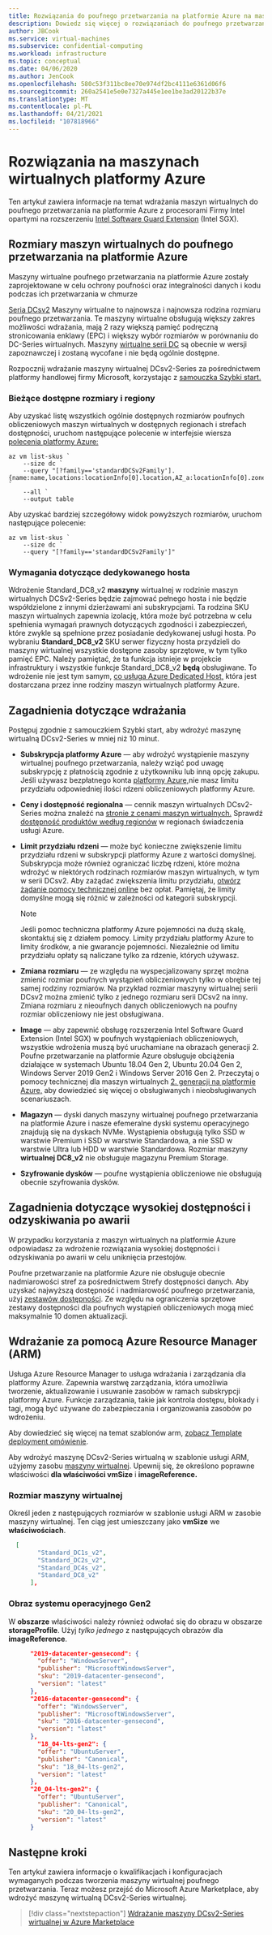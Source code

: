 ```yaml
---
title: Rozwiązania do poufnego przetwarzania na platformie Azure na maszynach wirtualnych
description: Dowiedz się więcej o rozwiązaniach do poufnego przetwarzania na platformie Azure na maszynach wirtualnych.
author: JBCook
ms.service: virtual-machines
ms.subservice: confidential-computing
ms.workload: infrastructure
ms.topic: conceptual
ms.date: 04/06/2020
ms.author: JenCook
ms.openlocfilehash: 580c53f311bc8ee70e974df2bc4111e6361d06f6
ms.sourcegitcommit: 260a2541e5e0e7327a445e1ee1be3ad20122b37e
ms.translationtype: MT
ms.contentlocale: pl-PL
ms.lasthandoff: 04/21/2021
ms.locfileid: "107818966"
---
```

# <a name="solutions-on-azure-virtual-machines"></a>Rozwiązania na maszynach wirtualnych platformy Azure

Ten artykuł zawiera informacje na temat wdrażania maszyn wirtualnych do poufnego przetwarzania na platformie Azure z procesorami Firmy Intel opartymi na rozszerzeniu [Intel Software Guard Extension](https://software.intel.com/sgx) (Intel SGX). 

## <a name="azure-confidential-computing-vm-sizes"></a>Rozmiary maszyn wirtualnych do poufnego przetwarzania na platformie Azure

Maszyny wirtualne poufnego przetwarzania na platformie Azure zostały zaprojektowane w celu ochrony poufności oraz integralności danych i kodu podczas ich przetwarzania w chmurze 

[Seria DCsv2](../virtual-machines/dcv2-series.md) Maszyny wirtualne to najnowsza i najnowsza rodzina rozmiaru poufnego przetwarzania. Te maszyny wirtualne obsługują większy zakres możliwości wdrażania, mają 2 razy większą pamięć podręczną stronicowania enklawy (EPC) i większy wybór rozmiarów w porównaniu do DC-Series wirtualnych. Maszyny [wirtualne serii DC](../virtual-machines/sizes-previous-gen.md#preview-dc-series) są obecnie w wersji zapoznawczej i zostaną wycofane i nie będą ogólnie dostępne.

Rozpocznij wdrażanie maszyny wirtualnej DCsv2-Series za pośrednictwem platformy handlowej firmy Microsoft, korzystając z [samouczka Szybki start.](quick-create-marketplace.md)

### <a name="current-available-sizes-and-regions"></a>Bieżące dostępne rozmiary i regiony

Aby uzyskać listę wszystkich ogólnie dostępnych rozmiarów poufnych obliczeniowych maszyn wirtualnych w dostępnych regionach i strefach dostępności, uruchom następujące polecenie w interfejsie wiersza [polecenia platformy Azure:](/cli/azure/install-azure-cli-windows)

```azurecli-interactive
az vm list-skus `
    --size dc `
    --query "[?family=='standardDCSv2Family'].{name:name,locations:locationInfo[0].location,AZ_a:locationInfo[0].zones[0],AZ_b:locationInfo[0].zones[1],AZ_c:locationInfo[0].zones[2]}" `
    --all `
    --output table
```

Aby uzyskać bardziej szczegółowy widok powyższych rozmiarów, uruchom następujące polecenie:

```azurecli-interactive
az vm list-skus `
    --size dc `
    --query "[?family=='standardDCSv2Family']"
```
### <a name="dedicated-host-requirements"></a>Wymagania dotyczące dedykowanego hosta
Wdrożenie Standard_DC8_v2 **maszyny** wirtualnej w rodzinie maszyn wirtualnych DCSv2-Series będzie zajmować pełnego hosta i nie będzie współdzielone z innymi dzierżawami ani subskrypcjami. Ta rodzina SKU maszyn wirtualnych zapewnia izolację, która może być potrzebna w celu spełnienia wymagań prawnych dotyczących zgodności i zabezpieczeń, które zwykle są spełnione przez posiadanie dedykowanej usługi hosta. Po wybraniu **Standard_DC8_v2** SKU serwer fizyczny hosta przydzieli do maszyny wirtualnej wszystkie dostępne zasoby sprzętowe, w tym tylko pamięć EPC. Należy pamiętać, że ta funkcja istnieje w projekcie infrastruktury i wszystkie funkcje Standard_DC8_v2 **będą** obsługiwane. To wdrożenie nie jest tym samym, [co usługa Azure Dedicated Host,](../virtual-machines/dedicated-hosts.md) która jest dostarczana przez inne rodziny maszyn wirtualnych platformy Azure.


## <a name="deployment-considerations"></a>Zagadnienia dotyczące wdrażania

Postępuj zgodnie z samouczkiem Szybki start, aby wdrożyć maszynę wirtualną DCsv2-Series w mniej niż 10 minut. 

- **Subskrypcja platformy Azure** — aby wdrożyć wystąpienie maszyny wirtualnej poufnego przetwarzania, należy wziąć pod uwagę subskrypcję z płatnością zgodnie z użytkowniku lub inną opcję zakupu. Jeśli używasz bezpłatnego konta [platformy Azure,](https://azure.microsoft.com/free/)nie masz limitu przydziału odpowiedniej ilości rdzeni obliczeniowych platformy Azure.

- **Ceny i dostępność regionalna** — cennik maszyn wirtualnych DCsv2-Series można znaleźć na [stronie z cenami maszyn wirtualnych.](https://azure.microsoft.com/pricing/details/virtual-machines/linux/) Sprawdź [dostępność produktów według regionów](https://azure.microsoft.com/global-infrastructure/services/?products=virtual-machines) w regionach świadczenia usługi Azure.


- **Limit przydziału rdzeni** — może być konieczne zwiększenie limitu przydziału rdzeni w subskrypcji platformy Azure z wartości domyślnej. Subskrypcja może również ograniczać liczbę rdzeni, które można wdrożyć w niektórych rodzinach rozmiarów maszyn wirtualnych, w tym w serii DCsv2. Aby zażądać zwiększenia limitu przydziału, [otwórz żądanie pomocy technicznej online](../azure-portal/supportability/per-vm-quota-requests.md) bez opłat. Pamiętaj, że limity domyślne mogą się różnić w zależności od kategorii subskrypcji.

  > [!NOTE]
  > Jeśli pomoc techniczna platformy Azure pojemności na dużą skalę, skontaktuj się z działem pomocy. Limity przydziału platformy Azure to limity środków, a nie gwarancje pojemności. Niezależnie od limitu przydziału opłaty są naliczane tylko za rdzenie, których używasz.
  
- **Zmiana rozmiaru** — ze względu na wyspecjalizowany sprzęt można zmienić rozmiar poufnych wystąpień obliczeniowych tylko w obrębie tej samej rodziny rozmiarów. Na przykład rozmiar maszyny wirtualnej serii DCsv2 można zmienić tylko z jednego rozmiaru serii DCsv2 na inny. Zmiana rozmiaru z nieoufnych danych obliczeniowych na poufny rozmiar obliczeniowy nie jest obsługiwana.  

- **Image** — aby zapewnić obsługę rozszerzenia Intel Software Guard Extension (Intel SGX) w poufnych wystąpieniach obliczeniowych, wszystkie wdrożenia muszą być uruchamiane na obrazach generacji 2. Poufne przetwarzanie na platformie Azure obsługuje obciążenia działające w systemach Ubuntu 18.04 Gen 2, Ubuntu 20.04 Gen 2, Windows Server 2019 Gen2 i Windows Server 2016 Gen 2. Przeczytaj o pomocy technicznej dla maszyn wirtualnych [2. generacji na platformie Azure,](../virtual-machines/generation-2.md) aby dowiedzieć się więcej o obsługiwanych i nieobsługiwanych scenariuszach. 

- **Magazyn** — dyski danych maszyny wirtualnej poufnego przetwarzania na platformie Azure i nasze efemeralne dyski systemu operacyjnego znajdują się na dyskach NVMe. Wystąpienia obsługują tylko SSD w warstwie Premium i SSD w warstwie Standardowa, a nie SSD w warstwie Ultra lub HDD w warstwie Standardowa. Rozmiar maszyny **wirtualnej DC8_v2** nie obsługuje magazynu Premium Storage. 

- **Szyfrowanie dysków** — poufne wystąpienia obliczeniowe nie obsługują obecnie szyfrowania dysków. 

## <a name="high-availability-and-disaster-recovery-considerations"></a>Zagadnienia dotyczące wysokiej dostępności i odzyskiwania po awarii

W przypadku korzystania z maszyn wirtualnych na platformie Azure odpowiadasz za wdrożenie rozwiązania wysokiej dostępności i odzyskiwania po awarii w celu uniknięcia przestojów. 

Poufne przetwarzanie na platformie Azure nie obsługuje obecnie nadmiarowości stref za pośrednictwem Strefy dostępności danych. Aby uzyskać najwyższą dostępność i nadmiarowość poufnego przetwarzania, użyj [zestawów dostępności](../virtual-machines/availability-set-overview.md). Ze względu na ograniczenia sprzętowe zestawy dostępności dla poufnych wystąpień obliczeniowych mogą mieć maksymalnie 10 domen aktualizacji. 

## <a name="deployment-with-azure-resource-manager-arm-template"></a>Wdrażanie za pomocą Azure Resource Manager (ARM)

Usługa Azure Resource Manager to usługa wdrażania i zarządzania dla platformy Azure. Zapewnia warstwę zarządzania, która umożliwia tworzenie, aktualizowanie i usuwanie zasobów w ramach subskrypcji platformy Azure. Funkcje zarządzania, takie jak kontrola dostępu, blokady i tagi, mogą być używane do zabezpieczania i organizowania zasobów po wdrożeniu.

Aby dowiedzieć się więcej na temat szablonów arm, [zobacz Template deployment omówienie](../azure-resource-manager/templates/overview.md).

Aby wdrożyć maszynę DCsv2-Series wirtualną w szablonie usługi ARM, użyjemy zasobu [maszyny wirtualnej](../virtual-machines/windows/template-description.md). Upewnij się, że określono poprawne właściwości **dla właściwości vmSize** i **imageReference.**

### <a name="vm-size"></a>Rozmiar maszyny wirtualnej

Określ jeden z następujących rozmiarów w szablonie usługi ARM w zasobie maszyny wirtualnej. Ten ciąg jest umieszczany jako **vmSize** we **właściwościach**.

```json
  [
        "Standard_DC1s_v2",
        "Standard_DC2s_v2",
        "Standard_DC4s_v2",
        "Standard_DC8_v2"
      ],
```

### <a name="gen2-os-image"></a>Obraz systemu operacyjnego Gen2

W **obszarze** właściwości należy również odwołać się do obrazu w obszarze **storageProfile**. Użyj *tylko jednego* z następujących obrazów dla **imageReference**.

```json
      "2019-datacenter-gensecond": {
        "offer": "WindowsServer",
        "publisher": "MicrosoftWindowsServer",
        "sku": "2019-datacenter-gensecond",
        "version": "latest"
      },
      "2016-datacenter-gensecond": {
        "offer": "WindowsServer",
        "publisher": "MicrosoftWindowsServer",
        "sku": "2016-datacenter-gensecond",
        "version": "latest"
      },
        "18_04-lts-gen2": {
        "offer": "UbuntuServer",
        "publisher": "Canonical",
        "sku": "18_04-lts-gen2",
        "version": "latest"
      },
      "20_04-lts-gen2": {
        "offer": "UbuntuServer",
        "publisher": "Canonical",
        "sku": "20_04-lts-gen2",
        "version": "latest"
      }
```

## <a name="next-steps"></a>Następne kroki 

Ten artykuł zawiera informacje o kwalifikacjach i konfiguracjach wymaganych podczas tworzenia maszyny wirtualnej poufnego przetwarzania. Teraz możesz przejść do Microsoft Azure Marketplace, aby wdrożyć maszynę wirtualną DCsv2-Series wirtualnej.

> [!div class="nextstepaction"]
> [Wdrażanie maszyny DCsv2-Series wirtualnej w Azure Marketplace](quick-create-marketplace.md)